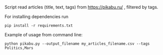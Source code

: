 Script read articles (title, text, tags) from https://pikabu.ru/ , filtered by tags.

For installing dependencies run 
```
pip install -r requirements.txt
```

Example of usage from command line:
```
python pikabu.py --output_filename my_articles_filename.csv --tags Politics,Mars
```